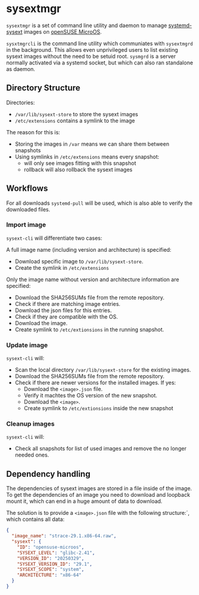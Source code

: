 # sysextmgr

`sysextmgr` is a set of command line utility and daemon to manage [systemd-sysext](https://manpages.opensuse.org/systemd-sysext) images on [openSUSE MicroOS](https://microos.opensuse.org).

`sysxtmgrcli` is the command line utility which communiates with `sysextmgrd` in the background. This allows even unprivileged users to list existing sysext images without the need to be setuid root.
`sysmgrd` is a server normally activated via a systemd socket, but which can also ran standalone as daemon.

## Directory Structure

Directories:
* `/var/lib/sysext-store` to store the sysext images
* `/etc/extensions` contains a symlink to the image

The reason for this is:

* Storing the images in `/var` means we can share them between snapshots
* Using symlinks in `/etc/extensions` means every snapshot:
  * will only see images fitting with this snapshot
  * rollback will also rollback the sysext images

## Workflows

For all downloads `systemd-pull` will be used, which is also able to verify the downloaded files.

### Import image

`sysext-cli` will differentiate two cases:

A full image name (including version and architecture) is specified:
* Download specific image to `/var/lib/sysext-store`.
* Create the symlink in `/etc/extensions`

Only the image name without version and architecture information are specified:
* Download the SHA256SUMs file from the remote repository.
* Check if there are matching image entries.
* Download the json files for this entries.
* Check if they are compatible with the OS.
* Download the image.
* Create symlink to `/etc/extionsions` in the running snapshot.

### Update image

`sysext-cli` will:
* Scan the local directory `/var/lib/sysext-store` for the existing images.
* Download the SHA256SUMs file from the remote repository.
* Check if there are newer versions for the installed images. If yes:
  * Download the `<image>.json` file.
  * Verify it machtes the OS version of the new snapshot.
  * Download the `<image>`.
  * Create symlink to `/etc/extionsions` inside the new snapshot

### Cleanup images

`sysext-cli` will:
* Check all snapshots for list of used images and remove the no longer needed ones.

## Dependency handling

The dependencies of sysext images are stored in a file inside of the image. To get the dependencies of an image you need to download and loopback mount it, which can end in a huge amount of data to download.

The solution is to provide a `<image>.json` file with the following structure:´, which contains all data:

```json
{
  "image_name": "strace-29.1.x86-64.raw",
  "sysext": {
    "ID": "opensuse-microos",
    "SYSEXT_LEVEL": "glibc-2.41",
    "VERSION_ID": "20250329",
    "SYSEXT_VERSION_ID": "29.1",
    "SYSEXT_SCOPE": "system",
    "ARCHITECTURE": "x86-64"
  }
}
```
